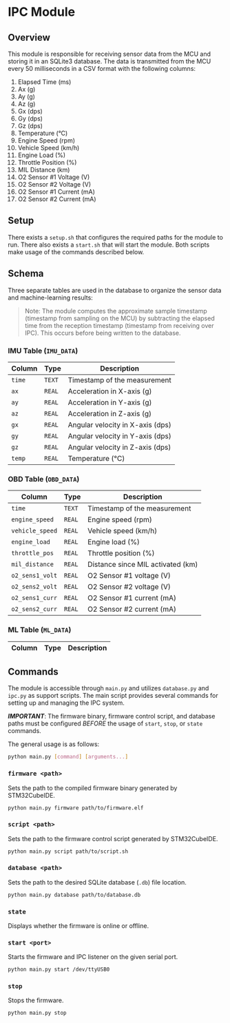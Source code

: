 # IPC Module

## Overview
This module is responsible for receiving sensor data from the MCU and storing it in an SQLite3 database.
The data is transmitted from the MCU every 50 milliseconds in a CSV format with the following columns:

1. Elapsed Time (ms)
2. Ax (g)
3. Ay (g)
4. Az (g)
5. Gx (dps)
6. Gy (dps)
7. Gz (dps)
8. Temperature (°C)
9. Engine Speed (rpm)
10. Vehicle Speed (km/h)
11. Engine Load (%)
12. Throttle Position (%)
13. MIL Distance (km)
14. O2 Sensor #1 Voltage (V)
15. O2 Sensor #2 Voltage (V)
16. O2 Sensor #1 Current (mA)
17. O2 Sensor #2 Current (mA)

## Setup
There exists a `setup.sh` that configures the required paths for the module to run.
There also exists a `start.sh` that will start the module.
Both scripts make usage of the commands described below.

## Schema
Three separate tables are used in the database to organize the sensor data and machine-learning results:

> Note: The module computes the approximate sample timestamp (timestamp from sampling on the MCU) by subtracting the elapsed time from the reception timestamp (timestamp from receiving over IPC). This occurs before being written to the database.

### IMU Table (`IMU_DATA`)
| Column          | Type   | Description                              |
|-----------------|--------|------------------------------------------|
| `time`          | `TEXT` | Timestamp of the measurement             |
| `ax`            | `REAL` | Acceleration in X-axis (g)               |
| `ay`            | `REAL` | Acceleration in Y-axis (g)               |
| `az`            | `REAL` | Acceleration in Z-axis (g)               |
| `gx`            | `REAL` | Angular velocity in X-axis (dps)         |
| `gy`            | `REAL` | Angular velocity in Y-axis (dps)         |
| `gz`            | `REAL` | Angular velocity in Z-axis (dps)         |
| `temp`          | `REAL` | Temperature (°C)                         |

### OBD Table (`OBD_DATA`)

| Column          | Type   | Description                              |
|-----------------|--------|------------------------------------------|
| `time`          | `TEXT` | Timestamp of the measurement             |
| `engine_speed`  | `REAL` | Engine speed (rpm)                       |
| `vehicle_speed` | `REAL` | Vehicle speed (km/h)                     |
| `engine_load`   | `REAL` | Engine load (%)                          |
| `throttle_pos`  | `REAL` | Throttle position (%)                    |
| `mil_distance`  | `REAL` | Distance since MIL activated (km)        |
| `o2_sens1_volt` | `REAL` | O2 Sensor #1 voltage (V)                 |
| `o2_sens2_volt` | `REAL` | O2 Sensor #2 voltage (V)                 |
| `o2_sens1_curr` | `REAL` | O2 Sensor #1 current (mA)                |
| `o2_sens2_curr` | `REAL` | O2 Sensor #2 current (mA)                |

### ML Table (`ML_DATA`)

| Column          | Type   | Description                              |
|-----------------|--------|------------------------------------------|

## Commands
The module is accessible through `main.py` and utilizes `database.py` and `ipc.py` as support scripts.
The main script provides several commands for setting up and managing the IPC system.

***IMPORTANT***: The firmware binary, firmware control script, and database paths must be configured *BEFORE* the usage of `start`, `stop`, or `state` commands.

The general usage is as follows:
```bash
python main.py [command] [arguments...]
```

### `firmware <path>`
Sets the path to the compiled firmware binary generated by STM32CubeIDE.
```bash
python main.py firmware path/to/firmware.elf
```

### `script <path>`
Sets the path to the firmware control script generated by STM32CubeIDE.
```bash
python main.py script path/to/script.sh
```

### `database <path>`
Sets the path to the desired SQLite database (`.db`) file location.
```bash
python main.py database path/to/database.db
```

### `state`
Displays whether the firmware is online or offline.

### `start <port>`
Starts the firmware and IPC listener on the given serial port.
```bash
python main.py start /dev/ttyUSB0
```

### `stop`
Stops the firmware.
```bash
python main.py stop
```
